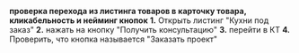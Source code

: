 **проверка перехода из листинга товаров в карточку товара, кликабельность и нейминг кнопок**
**1.** Открыть листинг "Кухни под заказ"
**2.** нажать на кнопку "Получить консультацию"
**3.** перейти в КТ
**4.** Проверить, что кнопка называется "Заказать проект"

